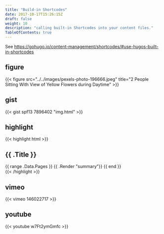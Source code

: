 ```yaml
---
title: "Build-in Shortcodes"
date: 2017-10-17T15:26:15Z
draft: false
weight: 10
description: "calling built-in Shortcodes into your content files."
TableOfContents: true
---
```


See https://gohugo.io/content-management/shortcodes/#use-hugos-built-in-shortcodes

## figure

{{< figure src="../../images/pexels-photo-196666.jpeg" title="2 People Sitting With View of Yellow Flowers during Daytime" >}}

## gist

{{< gist spf13 7896402 "img.html" >}}

## highlight

{{< highlight html >}}

<section id="main">
  <div>
   <h1 id="title">{{ .Title }}</h1>
    {{ range .Data.Pages }}
        {{ .Render "summary"}}
    {{ end }}
  </div>
</section>
{{< /highlight >}}

<!-- ## tweet

{{< tweet 877500564405444608 >}} -->

## vimeo

{{< vimeo 146022717 >}}

## youtube

{{< youtube w7Ft2ymGmfc >}}
